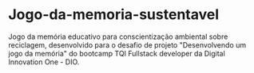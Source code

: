 # Jogo-da-memoria-sustentavel
Jogo da memória educativo para conscientização ambiental sobre reciclagem, desenvolvido para o desafio de projeto "Desenvolvendo um jogo da memória" do bootcamp TQI Fullstack developer da Digital Innovation One - DIO.
